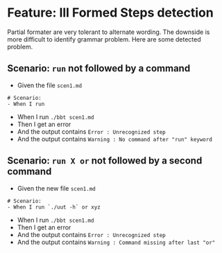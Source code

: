 # Feature: Ill Formed Steps detection

Partial formater are very tolerant to alternate wording. 
The downside is more difficult to identify grammar problem.
Here are some detected problem.

## Scenario: `run` not followed by a command

- Given the file `scen1.md`
```
# Scenario:
- When I run
```

- When I run `./bbt scen1.md`
- Then I get an error
- And the output contains `Error : Unrecognized step `
- And the output contains `Warning : No command after "run" keyword`

## Scenario: `run X or` not followed by a second command

- Given the new file `scen1.md`
```
# Scenario:
- When I run `./uut -h` or xyz
```

- When I run `./bbt scen1.md`
- Then I get an error
- And the output contains `Error : Unrecognized step `
- And the output contains `Warning : Command missing after last "or"`
